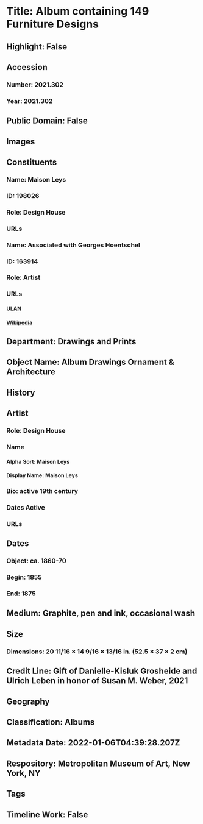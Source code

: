 # Title: Album containing 149 Furniture Designs
## Highlight: False
## Accession
### Number: 2021.302
### Year: 2021.302
## Public Domain: False
## Images
## Constituents
### Name: Maison Leys
### ID: 198026
### Role: Design House
### URLs
### Name: Associated with Georges Hoentschel
### ID: 163914
### Role: Artist
### URLs
#### [ULAN](http://vocab.getty.edu/page/ulan/500075138)
#### [Wikipedia](https://www.wikidata.org/wiki/Q3102889)
## Department: Drawings and Prints
## Object Name: Album Drawings Ornament & Architecture
## History
## Artist
### Role: Design House
### Name
#### Alpha Sort: Maison Leys
#### Display Name: Maison Leys
### Bio: active 19th century
### Dates Active
### URLs
## Dates
### Object: ca. 1860-70
### Begin: 1855
### End: 1875
## Medium: Graphite, pen and ink, occasional wash
## Size
### Dimensions: 20 11/16 × 14 9/16 × 13/16 in. (52.5 × 37 × 2 cm)
## Credit Line: Gift of Danielle-Kisluk Grosheide and Ulrich Leben in honor of Susan M. Weber, 2021
## Geography
## Classification: Albums
## Metadata Date: 2022-01-06T04:39:28.207Z
## Respository: Metropolitan Museum of Art, New York, NY
## Tags
## Timeline Work: False